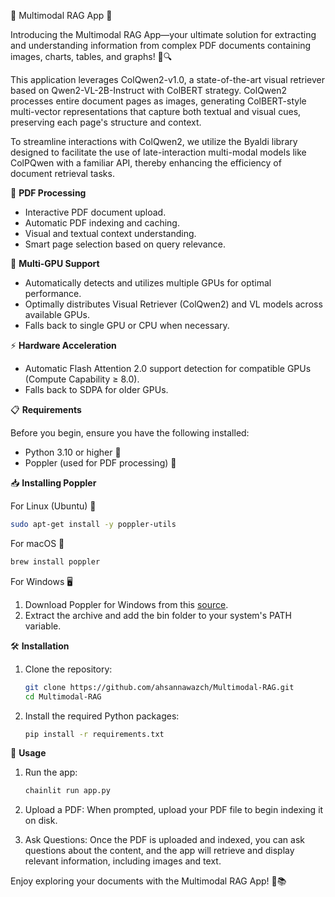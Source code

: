 🚀 Multimodal RAG App 🚀

Introducing the Multimodal RAG App—your ultimate solution for extracting and understanding information from complex PDF documents containing images, charts, tables, and graphs! 📄🔍

This application leverages ColQwen2-v1.0, a state-of-the-art visual retriever based on Qwen2-VL-2B-Instruct with ColBERT strategy. ColQwen2 processes entire document pages as images, generating ColBERT-style multi-vector representations that capture both textual and visual cues, preserving each page's structure and context.

To streamline interactions with ColQwen2, we utilize the Byaldi library designed to facilitate the use of late-interaction multi-modal models like ColPQwen with a familiar API, thereby enhancing the efficiency of document retrieval tasks.

📑 **PDF Processing**

- Interactive PDF document upload.
- Automatic PDF indexing and caching.
- Visual and textual context understanding.
- Smart page selection based on query relevance.

🚀 **Multi-GPU Support**

- Automatically detects and utilizes multiple GPUs for optimal performance.
- Optimally distributes Visual Retriever (ColQwen2) and VL models across available GPUs.
- Falls back to single GPU or CPU when necessary.

⚡ **Hardware Acceleration**

- Automatic Flash Attention 2.0 support detection for compatible GPUs (Compute Capability ≥ 8.0).
- Falls back to SDPA for older GPUs.

📋 **Requirements**

Before you begin, ensure you have the following installed:

- Python 3.10 or higher 🐍
- Poppler (used for PDF processing) 📄

📥 **Installing Poppler**

For Linux (Ubuntu) 🐧
```bash
sudo apt-get install -y poppler-utils
```

For macOS 🍎
```bash
brew install poppler
```

For Windows 🖥️

1. Download Poppler for Windows from this [source](https://poppler.freedesktop.org/).
2. Extract the archive and add the bin folder to your system's PATH variable.

🛠️ **Installation**

1. Clone the repository:
    ```bash
    git clone https://github.com/ahsannawazch/Multimodal-RAG.git
    cd Multimodal-RAG
    ```

2. Install the required Python packages:
    ```bash
    pip install -r requirements.txt
    ```

🚀 **Usage**

1. Run the app:
    ```bash
    chainlit run app.py
    ```

2. Upload a PDF: When prompted, upload your PDF file to begin indexing it on disk.

3. Ask Questions: Once the PDF is uploaded and indexed, you can ask questions about the content, and the app will retrieve and display relevant information, including images and text.

Enjoy exploring your documents with the Multimodal RAG App! 🎉📚
